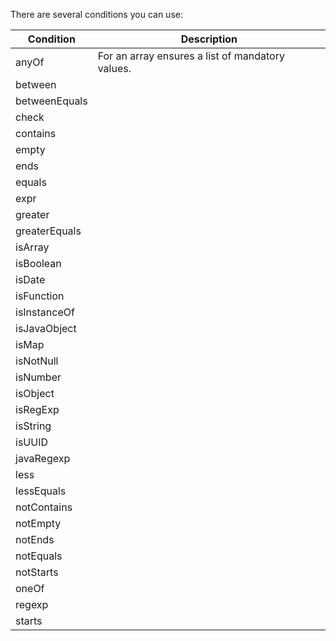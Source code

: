 There are several conditions you can use:

| Condition | Description |
|-----------|-------------|
| anyOf | For an array ensures a list of mandatory values.  |
| between |  |
| betweenEquals | |
| check | |
| contains | | 
| empty | | 
| ends | | 
| equals | | 
| expr | |
| greater | |
| greaterEquals | |
| isArray | |
| isBoolean | |
| isDate | |
| isFunction | |
| isInstanceOf | |
| isJavaObject | | 
| isMap | |
| isNotNull | |
| isNumber | |
| isObject | |
| isRegExp | |
| isString | |
| isUUID | |
| javaRegexp | |
| less | |
| lessEquals | |
| notContains | |
| notEmpty | |
| notEnds | |
| notEquals | | 
| notStarts | |
| oneOf | |
| regexp | |
| starts | |